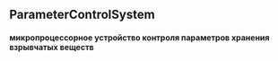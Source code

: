 ## ParameterControlSystem
#### микропроцессорное устройство контроля параметров хранения взрывчатых веществ
